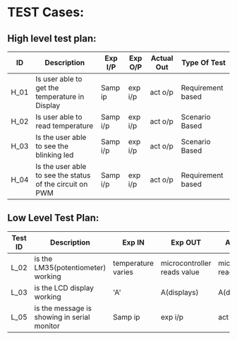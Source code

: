 # TEST Cases: #
## High level test plan: ##

ID	 |Description	                                                         | Exp I/P|Exp O/P |	Actual Out|	Type Of Test 
-----|---------------------------------------------------------------------|--------|--------|------------|------------------------
H_01 | Is user able to get the temperature in Display                      |Samp ip	| exp i/p|	act o/p	  |  Requirement based
H_02 | Is user able to read temperature	                                   |Samp i/p|	exp i/p|	act o/p	  |  Scenario Based
H_03 | Is the user able to see the blinking led	                           |Samp i/p|	exp i/p| act o/p	  | Scenario Based
H_04 | Is the user able to see the status of the circuit on PWM            |Samp i/p|	exp i/p|	 act o/p	|  Requirement based      

## Low Level Test Plan: ##

Test ID	|Description	                                   |   Exp IN         |	Exp OUT	                    |Actual Out	                 |Type Of Test
--------|------------------------------------------------|------------------|-----------------------------|----------------------------|----------------------------------
L_02	  |  is the LM35(potentiometer) working	           |temperature varies|	microcontroller reads value	|microcontroller reads value |	Requirement based
L_03	  | is the LCD display working	                   | 'A'	            |A(displays)	                |A(displays)	               |Requirement based
L_05	  |  is the message is showing in serial monitor   | 	Samp ip	        |exp i/p                      |	act o/p	                   |Requirement based
